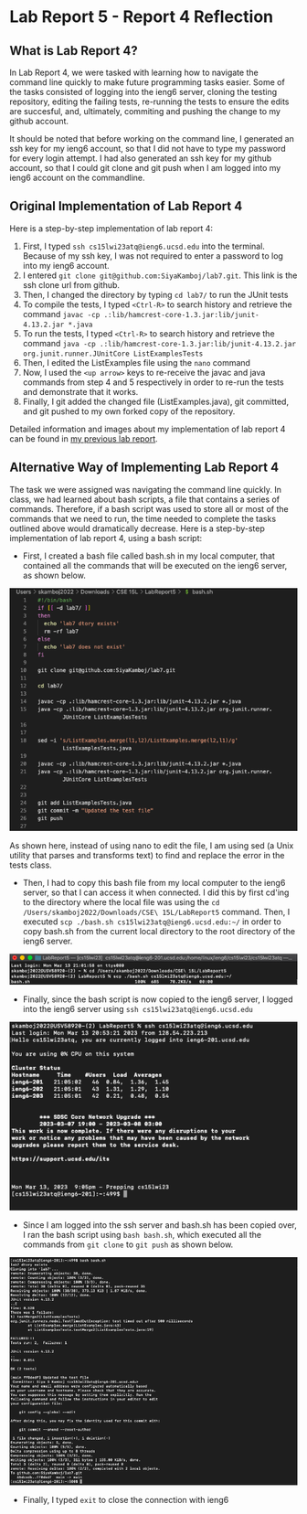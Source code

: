 # Lab Report 5 - Report 4 Reflection

## What is Lab Report 4?
In Lab Report 4, we were tasked with learning how to navigate the command line quickly to make future programming tasks easier. Some of the tasks consisted of logging into the ieng6 server, cloning the testing repository, editing the failing tests, re-running the tests to ensure the edits are succesful, and, ultimately, commiting and pushing the change to my github account.

It should be noted that before working on the command line, I generated an ssh key for my ieng6 account, so that I did not have to type my password for every login attempt. I had also generated an ssh key for my github account, so that I could git clone and git push when I am logged into my ieng6 account on the commandline.

## Original Implementation of Lab Report 4
Here is a step-by-step implementation of lab report 4:
1. First, I typed `ssh cs15lwi23atq@ieng6.ucsd.edu` into the terminal. Because of my ssh key, I was not required to enter a password to log into my ieng6 account.
2. I entered `git clone git@github.com:SiyaKamboj/lab7.git`. This link is the ssh clone url from github.
3. Then, I changed the directory by typing `cd lab7/` to run the JUnit tests
4. To compile the tests, I typed `<Ctrl-R>` to search history and retrieve the command `javac -cp .:lib/hamcrest-core-1.3.jar:lib/junit-4.13.2.jar *.java`
5. To run the tests, I typed `<Ctrl-R>` to search history and retrieve the command `java -cp .:lib/hamcrest-core-1.3.jar:lib/junit-4.13.2.jar org.junit.runner.JUnitCore ListExamplesTests`
6. Then, I edited the ListExamples file using the `nano` command 
7. Now, I used the `<up arrow>` keys to re-receive the javac and java commands from step 4 and 5 respectively in order to re-run the tests and demonstrate that it works. 
8. Finally, I git added the changed file (ListExamples.java), git committed, and git pushed to my own forked copy of the repository.

Detailed information and images about my implementation of lab report 4 can be found in [my previous lab report](https://siyakamboj.github.io/cse15l-lab-reports/LapReport4/LabReport4.html).

## Alternative Way of Implementing Lab Report 4
The task we were assigned was navigating the command line quickly. In class, we had learned about bash scripts, a file that contains a series of commands. Therefore, if a bash script was used to store all or most of the commands that we need to run, the time needed to complete the tasks outlined above would dramatically decrease. Here is a step-by-step implementation of lab report 4, using a bash script:

- First, I created a bash file called bash.sh in my local computer, that contained all the commands that will be executed on the ieng6 server, as shown below.

![Bash Code](images/bashcode.png)

As shown here, instead of using nano to edit the file, I am using sed (a Unix utility that parses and transforms text) to find and replace the error in the tests class.

- Then, I had to copy this bash file from my local computer to the ieng6 server, so that I can access it when connected. I did this by first cd'ing to the directory where the local file was using the `cd /Users/skamboj2022/Downloads/CSE\ 15L/LabReport5` command. Then, I executed `scp ./bash.sh cs15lwi23atq@ieng6.ucsd.edu:~/` in order to copy bash.sh from the current local directory to the root directory of the ieng6 server. 

![SCP](images/scp.png)

- Finally, since the bash script is now copied to the ieng6 server, I logged into the ieng6 server using `ssh cs15lwi23atq@ieng6.ucsd.edu`

![SCP](images/ssh.png)

- Since I am logged into the ssh server and bash.sh has been copied over, I ran the bash script using `bash bash.sh`, which executed all the commands from `git clone` to `git push` as shown below. 

![Run](images/run.png)

- Finally, I typed `exit` to close the connection with ieng6

